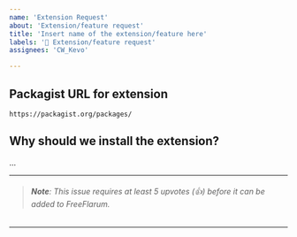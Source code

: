 ```yaml
---
name: 'Extension Request'
about: 'Extension/feature request'
title: 'Insert name of the extension/feature here'
labels: '🙋 Extension/feature request'
assignees: 'CW_Kevo'

---
```


## Packagist URL for extension

`https://packagist.org/packages/`

## Why should we install the extension?

...

---

> ###### **Note**: This issue requires at least 5 upvotes (👍) before it can be added to FreeFlarum.

---

